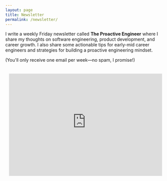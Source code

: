 ```yaml
---
layout: page
title: Newsletter
permalink: /newsletter/
---
```


I write a weekly Friday newsletter called **The Proactive Engineer** where I share my thoughts on software engineering, product development, and career growth. I also share some actionable tips for early-mid career engineers and strategies for building a proactive engineering mindset.

(You'll only receive one email per week—no spam, I promise!)

<div style="display: flex; justify-content: center; align-items: flex-start; height: 100vh; padding-top: 20px;">
    <iframe src="https://wwww.newsletter.shehababdelsalam.com/embed" width="480" height="320" style="border:1px solid #EEE; background:white;" frameborder="0" scrolling="no"></iframe>
</div>
